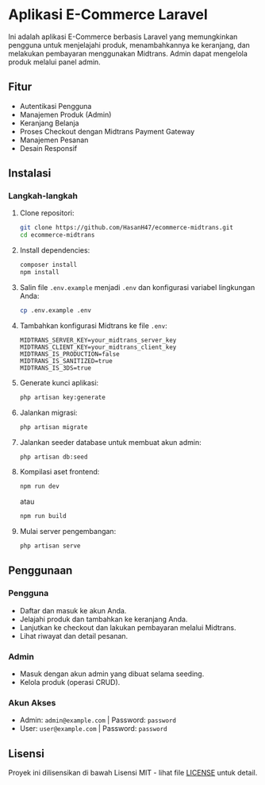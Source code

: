 # Aplikasi E-Commerce Laravel

Ini adalah aplikasi E-Commerce berbasis Laravel yang memungkinkan pengguna untuk menjelajahi produk, menambahkannya ke keranjang, dan melakukan pembayaran menggunakan Midtrans. Admin dapat mengelola produk melalui panel admin.

## Fitur

-   Autentikasi Pengguna
-   Manajemen Produk (Admin)
-   Keranjang Belanja
-   Proses Checkout dengan Midtrans Payment Gateway
-   Manajemen Pesanan
-   Desain Responsif

## Instalasi

### Langkah-langkah

1. Clone repositori:

    ```bash
    git clone https://github.com/HasanH47/ecommerce-midtrans.git
    cd ecommerce-midtrans
    ```

2. Install dependencies:

    ```bash
    composer install
    npm install
    ```

3. Salin file `.env.example` menjadi `.env` dan konfigurasi variabel lingkungan Anda:

    ```bash
    cp .env.example .env
    ```

4. Tambahkan konfigurasi Midtrans ke file `.env`:

    ```env
    MIDTRANS_SERVER_KEY=your_midtrans_server_key
    MIDTRANS_CLIENT_KEY=your_midtrans_client_key
    MIDTRANS_IS_PRODUCTION=false
    MIDTRANS_IS_SANITIZED=true
    MIDTRANS_IS_3DS=true
    ```

5. Generate kunci aplikasi:

    ```bash
    php artisan key:generate
    ```

6. Jalankan migrasi:

    ```bash
    php artisan migrate
    ```

7. Jalankan seeder database untuk membuat akun admin:

    ```bash
    php artisan db:seed
    ```

8. Kompilasi aset frontend:

    ```bash
    npm run dev
    ```

    atau

    ```bash
    npm run build
    ```

9. Mulai server pengembangan:

    ```bash
    php artisan serve
    ```

## Penggunaan

### Pengguna

-   Daftar dan masuk ke akun Anda.
-   Jelajahi produk dan tambahkan ke keranjang Anda.
-   Lanjutkan ke checkout dan lakukan pembayaran melalui Midtrans.
-   Lihat riwayat dan detail pesanan.

### Admin

-   Masuk dengan akun admin yang dibuat selama seeding.
-   Kelola produk (operasi CRUD).

### Akun Akses

-   Admin: `admin@example.com` | Password: `password`
-   User: `user@example.com` | Password: `password`

## Lisensi

Proyek ini dilisensikan di bawah Lisensi MIT - lihat file [LICENSE](LICENSE) untuk detail.
